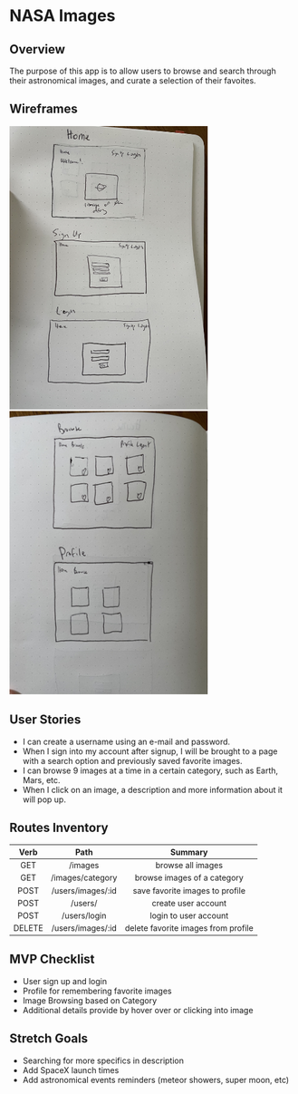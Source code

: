 # NASA Images

## Overview

The purpose of this app is to allow users to browse and search through their astronomical images, and curate a selection of their favoites.

## Wireframes

<img src="./wireframes/wireframes1.jpg"
     style= "height:500px; width:350px;" />
<img src="./wireframes/wireframes2.jpg"
     style= "height:500px; width:350px;" />



## User Stories

- I can create a username using an e-mail and password.
- When I sign into my account after signup, I will be brought to a page with a search option and previously saved favorite images.
- I can browse 9 images at a time in a certain category, such as Earth, Mars, etc.
- When I click on an image, a description and more information about it will pop up.


## Routes Inventory

| Verb |     Path    |                Summary                |
|:----:|:-----------:|:-------------------------------------:|
|  GET |    /images    |       browse all images    |  
|  GET | /images/category | browse images of a category |   
|  POST |    /users/images/:id    |     save favorite images to profile    |  
|  POST |    /users/   |          create user account          |   
|  POST | /users/login |         login to user account         |  
|DELETE |  /users/images/:id  |     delete favorite images from profile    |  

## MVP Checklist

- User sign up and login
- Profile for remembering favorite images
- Image Browsing based on Category
- Additional details provide by hover over or clicking into image

## Stretch Goals

- Searching for more specifics in description
- Add SpaceX launch times
- Add astronomical events reminders (meteor showers, super moon, etc)
